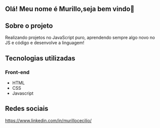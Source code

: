 ## Olá! Meu nome é Murillo,seja bem vindo👋

## Sobre o projeto

Realizando projetos no JavaScript puro, aprendendo sempre algo novo no JS e código e desenvolve a linguagem!

## Tecnologias utilizadas

### Front-end
- HTML
- CSS
- Javascript

## Redes sociais
https://www.linkedin.com/in/murillocecilio/
